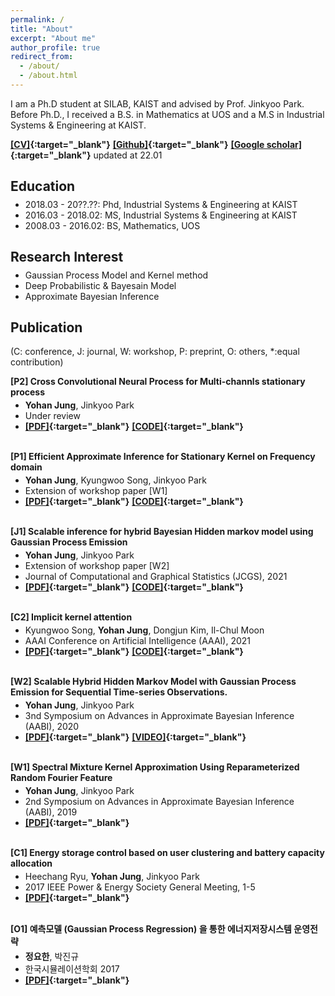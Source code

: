 ```yaml
---
permalink: /
title: "About"
excerpt: "About me"
author_profile: true
redirect_from: 
  - /about/
  - /about.html
---
```

I am a Ph.D student at SILAB, KAIST and advised by Prof. Jinkyoo Park. Before Ph.D., I received a B.S. in Mathematics at UOS and a M.S in Industrial Systems & Engineering at KAIST.

**[[CV]](https://e2ee22.github.io/){:target="_blank"}** **[[Github]](https://e2ee22.github.io/){:target="_blank"}** **[[Google scholar]](https://scholar.google.com/citations?user=DwAJS14AAAAJ&hl=ko){:target="_blank"}** updated at 22.01

<style type='text/css'>
  ul{
    margin:0;
    margin-top: -10px;
  }
</style>  

## Education
* 2018.03 - 20??.??: Phd, Industrial Systems & Engineering at KAIST
* 2016.03 - 2018.02: MS, Industrial Systems & Engineering at KAIST
* 2008.03 - 2016.02: BS, Mathematics, UOS

## Research Interest
* Gaussian Process Model and Kernel method
* Deep Probabilistic & Bayesain Model
* Approximate Bayesian Inference

## Publication 
(C: conference, J: journal, W: workshop, P: preprint, O: others, *:equal contribution)

**[P2] Cross Convolutional Neural Process for Multi-channls stationary process** 
* **Yohan Jung**, Jinkyoo Park  
* Under review
* **[[PDF]](https://){:target="_blank"}** **[[CODE]](https://){:target="_blank"}**    
<br/>

**[P1] Efficient Approximate Inference for Stationary Kernel on Frequency domain** 
* **Yohan Jung**, Kyungwoo Song, Jinkyoo Park  
* Extension of workshop paper [W1]  
* **[[PDF]](https://){:target="_blank"}** **[[CODE]](https://){:target="_blank"}**    
<br/>

**[J1] Scalable inference for hybrid Bayesian Hidden markov model using Gaussian Process Emission** 
* **Yohan Jung**, Jinkyoo Park
* Extension of workshop paper [W2]
* Journal of Computational and Graphical Statistics (JCGS), 2021
* **[[PDF]](https://www.tandfonline.com/doi/full/10.1080/10618600.2021.2023021){:target="_blank"}** **[[CODE]](https://github.com/becre2021/abinferhmmgp){:target="_blank"}**  
<br/>

**[C2] Implicit kernel attention** 
* Kyungwoo Song, **Yohan Jung**, Dongjun Kim, Il-Chul Moon
* AAAI Conference on Artificial Intelligence (AAAI), 2021
* **[[PDF]](https://ojs.aaai.org/index.php/AAAI/article/view/17168/16975){:target="_blank"}** **[[CODE]](https://github.com/gtshs2/Implicit_Kernel_Attention){:target="_blank"}** 
<br/>

**[W2] Scalable Hybrid Hidden Markov Model with Gaussian Process Emission for Sequential Time-series Observations.** 
* **Yohan Jung**, Jinkyoo Park
* 3nd Symposium on Advances in Approximate Bayesian Inference (AABI), 2020
* **[[PDF]](https://openreview.net/forum?id=gls08I17Zx){:target="_blank"}** **[[VIDEO]](https://youtu.be/W8V4GZ21KbE){:target="_blank"}**  
<br/>

**[W1] Spectral Mixture Kernel Approximation Using Reparameterized Random Fourier Feature** 
* **Yohan Jung**, Jinkyoo Park
* 2nd Symposium on Advances in Approximate Bayesian Inference (AABI), 2019
* **[[PDF]](https://openreview.net/pdf?id=HJlvKy3VFS){:target="_blank"}**   
<br/>

**[C1] Energy storage control based on user clustering and battery capacity allocation** 
* Heechang Ryu, **Yohan Jung**, Jinkyoo Park
* 2017 IEEE Power & Energy Society General Meeting, 1-5
* **[[PDF]](https://ieeexplore.ieee.org/document/8273768){:target="_blank"}**   
<br/>

**[O1] 예측모델 (Gaussian Process Regression) 을 통한 에너지저장시스템 운영전략** 
* **정요한**, 박진규
* 한국시뮬레이션학회 2017
* **[[PDF]](https://www.dbpia.co.kr/pdf/pdfView.do?nodeId=NODE07169362&mark=0&useDate=&ipRange=N&accessgl=Y&language=ko_KR){:target="_blank"}**   
